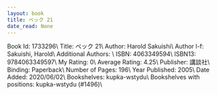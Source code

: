 ```yaml
---
layout: book
title: ベック 21
date_read: None
---
```


Book Id: 1733296\ 
Title: ベック 21\ 
Author: Harold Sakuishi\ 
Author l-f: Sakuishi, Harold\ 
Additional Authors: \ 
ISBN: 4063349594\ 
ISBN13: 9784063349597\ 
My Rating: 0\ 
Average Rating: 4.25\ 
Publisher: 講談社\ 
Binding: Paperback\ 
Number of Pages: 196\ 
Year Published: 2005\ 
Date Added: 2020/06/02\ 
Bookshelves: kupka-wstydu\ 
Bookshelves with positions: kupka-wstydu (#1496)\ 

